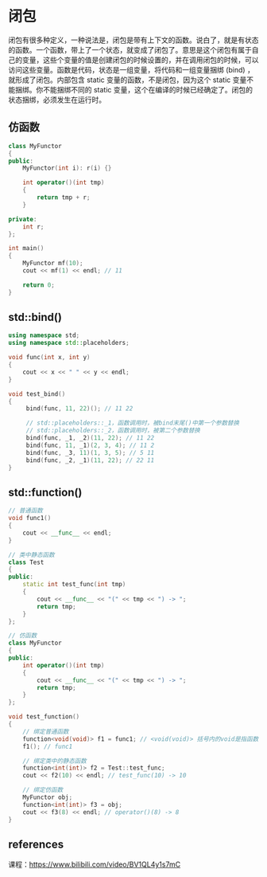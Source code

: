 # 闭包  

闭包有很多种定义，一种说法是，闭包是带有上下文的函数。说白了，就是有状态的函数。一个函数，带上了一个状态，就变成了闭包了。意思是这个闭包有属于自己的变量，这些个变量的值是创建闭包的时候设置的，并在调用闭包的时候，可以访问这些变量。函数是代码，状态是一组变量，将代码和一组变量捆绑 (bind) ，就形成了闭包。内部包含 static 变量的函数，不是闭包，因为这个 static 变量不能捆绑。你不能捆绑不同的 static 变量，这个在编译的时候已经确定了。闭包的状态捆绑，必须发生在运行时。  

## 仿函数  

```c++
class MyFunctor
{
public:
    MyFunctor(int i): r(i) {}

    int operator()(int tmp)
    {
        return tmp + r;
    }

private:
    int r;
};

int main()
{
    MyFunctor mf(10);
    cout << mf(1) << endl; // 11

    return 0;
}
```

## std::bind()  

```c++
using namespace std;
using namespace std::placeholders;

void func(int x, int y)
{
    cout << x << " " << y << endl;
}

void test_bind()
{
     bind(func, 11, 22)(); // 11 22

     // std::placeholders::_1，函数调用时，被bind末尾()中第一个参数替换
     // std::placeholders::_2，函数调用时，被第二个参数替换
     bind(func, _1, _2)(11, 22); // 11 22
     bind(func, 11, _1)(2, 3, 4); // 11 2
     bind(func, _3, 11)(1, 3, 5); // 5 11
     bind(func, _2, _1)(11, 22); // 22 11
}
```

## std::function()  

```c++
// 普通函数
void func1()
{
    cout << __func__ << endl;
}

// 类中静态函数
class Test
{
public:
    static int test_func(int tmp)
    {
        cout << __func__ << "(" << tmp << ") -> ";
        return tmp;
    }
};

// 仿函数
class MyFunctor
{
public:
    int operator()(int tmp)
    {
        cout << __func__ << "(" << tmp << ") -> ";
        return tmp;
    }
};

void test_function()
{
    // 绑定普通函数
    function<void(void)> f1 = func1; // <void(void)> 括号内的void是指函数的参数类型，第一个void是函数返回值
    f1(); // func1

    // 绑定类中的静态函数
    function<int(int)> f2 = Test::test_func;
    cout << f2(10) << endl; // test_func(10) -> 10

    // 绑定仿函数
    MyFunctor obj;
    function<int(int)> f3 = obj;
    cout << f3(8) << endl; // operator()(8) -> 8
}
```

## references  

课程：https://www.bilibili.com/video/BV1QL4y1s7mC  
